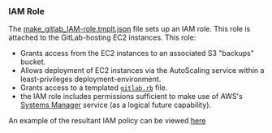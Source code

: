 ### IAM Role

The [make_gitlab_IAM-role.tmplt.json](/Templates/make_gitlab_IAM-role.tmplt.json) file sets up an IAM role. This role is attached to the GitLab-hosting EC2 instances. This role:
* Grants access from the EC2 instances to an associated S3 "backups" bucket.
* Allows deployment of EC2 instances via the AutoScaling service within a least-privileges deployment-environment.
* Grants access to a templated [`gitlab.rb`](/docs/gitlab.rb.tmplt.md) file.
* the IAM role includes permissions sufficient to make use of AWS's [Systems Manager](https://aws.amazon.com/systems-manager/) service (as a logical future capability).

An example of the resultant IAM policy can be viewed [here](/docs/IAMpolicyExample.md)
